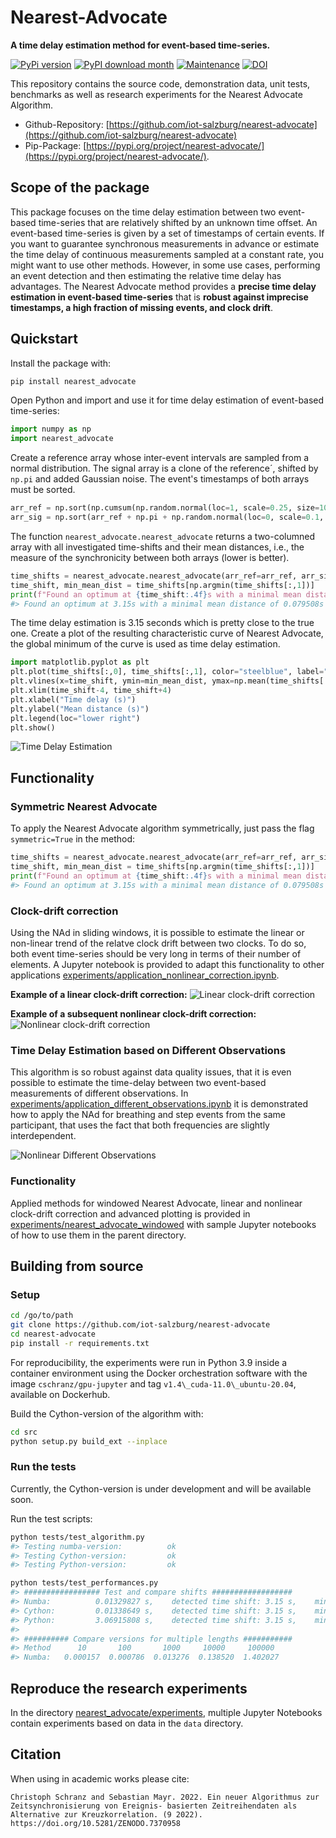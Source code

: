 # Nearest-Advocate

**A time delay estimation method for event-based time-series.**

[![PyPi version](https://badgen.net/pypi/v/nearest_advocate/)](https://pypi.org/project/nearest_advocate)
[![PyPI download month](https://img.shields.io/pypi/dm/nearest_advocate.svg)](https://pypi.org/project/nearest-advocate/)
[![Maintenance](https://img.shields.io/badge/Maintained%3F-yes-green.svg)](https://GitHub.com/Naereen/StrapDown.js/graphs/commit-activity)
[![DOI](https://zenodo.org/badge/DOI/10.5281/zenodo.7370958.svg)](https://doi.org/10.5281/zenodo.7370958)

This repository contains the source code, demonstration data, unit tests, benchmarks as well as research experiments for the Nearest Advocate Algorithm.

- Github-Repository: [https://github.com/iot-salzburg/nearest-advocate](https://github.com/iot-salzburg/nearest-advocate)
- Pip-Package: [https://pypi.org/project/nearest-advocate/](https://pypi.org/project/nearest-advocate/).


## Scope of the package

This package focuses on the time delay estimation between two event-based time-series that are relatively shifted by an unknown time offset. An event-based time-series is given by a set of timestamps of certain events.
If you want to guarantee synchronous measurements in advance or estimate the time delay of continuous measurements sampled at a constant rate, you might want to use other methods.
However, in some use cases, performing an event detection and then estimating the relative time delay has advantages.
The Nearest Advocate method provides a **precise time delay estimation in event-based time-series** that is **robust against imprecise timestamps, a high fraction of missing events, and clock drift**.


## Quickstart

Install the package with:

```bash
pip install nearest_advocate
```

Open Python and import and use it for time delay estimation of event-based time-series:

```python
import numpy as np
import nearest_advocate
```

Create a reference array whose inter-event intervals are sampled from a normal distribution. The signal array is a clone of the reference´, shifted by `np.pi` and added Gaussian noise. The event's timestamps of both arrays must be sorted.

```python
arr_ref = np.sort(np.cumsum(np.random.normal(loc=1, scale=0.25, size=1000)))
arr_sig = np.sort(arr_ref + np.pi + np.random.normal(loc=0, scale=0.1, size=1000))
```

The function `nearest_advocate.nearest_advocate` returns a two-columned array with all investigated time-shifts and their mean distances, i.e., the measure of the synchronicity between both arrays (lower is better).

```python
time_shifts = nearest_advocate.nearest_advocate(arr_ref=arr_ref, arr_sig=arr_sig, td_min=-60, td_max=60, sps=20)
time_shift, min_mean_dist = time_shifts[np.argmin(time_shifts[:,1])]
print(f"Found an optimum at {time_shift:.4f}s with a minimal mean distance of {min_mean_dist:.6f}s")
#> Found an optimum at 3.15s with a minimal mean distance of 0.079508s
```
The time delay estimation is 3.15 seconds which is pretty close to the true one.
Create a plot of the resulting characteristic curve of Nearest Advocate, the global minimum of the curve is used as time delay estimation.

```python
import matplotlib.pyplot as plt
plt.plot(time_shifts[:,0], time_shifts[:,1], color="steelblue", label="Mean distance")
plt.vlines(x=time_shift, ymin=min_mean_dist, ymax=np.mean(time_shifts[:,1]), color="firebrick", label=f"Shift = {time_shift:.2f}s")
plt.xlim(time_shift-4, time_shift+4)
plt.xlabel("Time delay (s)")
plt.ylabel("Mean distance (s)")
plt.legend(loc="lower right")
plt.show()
```


![](https://raw.githubusercontent.com/iot-salzburg/nearest-advocate/main/time_delay_estimation.png "Time Delay Estimation")


## Functionality

### Symmetric Nearest Advocate

To apply the Nearest Advocate algorithm symmetrically, just pass the flag `symmetric=True` in the method:

```python
time_shifts = nearest_advocate.nearest_advocate(arr_ref=arr_ref, arr_sig=arr_sig, td_min=-60, td_max=60, sps=20, symmetric=True)
time_shift, min_mean_dist = time_shifts[np.argmin(time_shifts[:,1])]
print(f"Found an optimum at {time_shift:.4f}s with a minimal mean distance of {min_mean_dist:.6f}s")
#> Found an optimum at 3.15s with a minimal mean distance of 0.079508s
```


### Clock-drift correction

Using the NAd in sliding windows, it is possible to estimate the linear or non-linear trend of the relatve clock drift between two clocks. To do so, both event time-series should be very long in terms of their number of elements.
A Jupyter notebook is provided to adapt this functionality to other applications [experiments/application_nonlinear_correction.ipynb](https://github.com/iot-salzburg/nearest-advocate/blob/main/experiments/application_nonlinear_correction.ipynb).

**Example of a linear clock-drift correction:**
![](https://raw.githubusercontent.com/iot-salzburg/nearest-advocate/main/experiments/fig/linear_correction_1.png "Linear clock-drift correction")

**Example of a subsequent nonlinear clock-drift correction:**
![](https://raw.githubusercontent.com/iot-salzburg/nearest-advocate/main/experiments/fig/nonlinear_correction_1.png "Nonlinear clock-drift correction")



### Time Delay Estimation based on Different Observations

This algorithm is so robust against data quality issues, that it is even possible to estimate the time-delay between two event-based measurements of different observations. In [experiments/application_different_observations.ipynb](https://github.com/iot-salzburg/nearest-advocate/blob/main/experiments/application_different_observations.ipynb) it is demonstrated how to apply the NAd for breathing and step events from the same participant, that uses the fact that both frequencies are slightly interdependent.

![](https://raw.githubusercontent.com/iot-salzburg/nearest-advocate/main/experiments/fig/P07_1_plot.png "Nonlinear Different Observations")



### Functionality

Applied methods for windowed Nearest Advocate, linear and nonlinear clock-drift correction and advanced plotting is provided in [experiments/nearest_advocate_windowed](https://github.com/iot-salzburg/nearest-advocate/blob/main/experiments/nearest_advocate_windowed) with sample Jupyter notebooks of how to use them in the parent directory.



## Building from source

### Setup

```bash
cd /go/to/path
git clone https://github.com/iot-salzburg/nearest-advocate
cd nearest-advocate
pip install -r requirements.txt
```

For reproducibility, the experiments were run in Python 3.9 inside a container environment using the Docker orchestration software with the image `cschranz/gpu-jupyter` and tag `v1.4\_cuda-11.0\_ubuntu-20.04`, available on Dockerhub.

Build the Cython-version of the algorithm with:

```bash
cd src
python setup.py build_ext --inplace
```


### Run the tests

Currently, the Cython-version is under development and will be available soon.

Run the test scripts:

```bash
python tests/test_algorithm.py
#> Testing numba-version:          ok
#> Testing Cython-version:         ok
#> Testing Python-version:         ok

python tests/test_performances.py
#> ################# Test and compare shifts ##################
#> Numba:          0.01329827 s,    detected time shift: 3.15 s,    minimal mean distance: 0.084238 s
#> Cython:         0.01338649 s,    detected time shift: 3.15 s,    minimal mean distance: 0.084238 s
#> Python:         3.06915808 s,    detected time shift: 3.15 s,    minimal mean distance: 0.084238 s
#>
#> ########## Compare versions for multiple lengths ###########
#> Method      10       100       1000     10000     100000
#> Numba:   0.000157  0.000786  0.013276  0.138520  1.402027
```


## Reproduce the research experiments

In the directory [nearest_advocate/experiments](https://github.com/iot-salzburg/nearest-advocate/tree/main/experiments), multiple Jupyter Notebooks contain experiments based on data in the `data` directory.


<!-- ## Development of Scipy

Read the the [build-README.md](#scipydev/REAMDE.md)
 -->


## Citation

When using in academic works please cite:

```
Christoph Schranz and Sebastian Mayr. 2022. Ein neuer Algorithmus zur Zeitsynchronisierung von Ereignis- basierten Zeitreihendaten als Alternative zur Kreuzkorrelation. (9 2022). https://doi.org/10.5281/ZENODO.7370958
```
